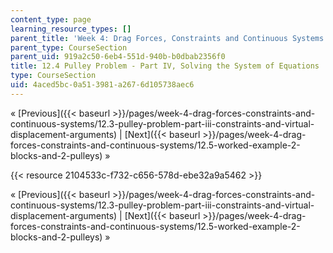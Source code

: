 ```yaml
---
content_type: page
learning_resource_types: []
parent_title: 'Week 4: Drag Forces, Constraints and Continuous Systems'
parent_type: CourseSection
parent_uid: 919a2c50-6eb4-551d-940b-b0dbab2356f0
title: 12.4 Pulley Problem - Part IV, Solving the System of Equations
type: CourseSection
uid: 4aced5bc-0a51-3981-a267-6d105738aec6
---
```


« [Previous]({{< baseurl >}}/pages/week-4-drag-forces-constraints-and-continuous-systems/12.3-pulley-problem-part-iii-constraints-and-virtual-displacement-arguments) | [Next]({{< baseurl >}}/pages/week-4-drag-forces-constraints-and-continuous-systems/12.5-worked-example-2-blocks-and-2-pulleys) »

{{< resource 2104533c-f732-c656-578d-ebe32a9a5462 >}}

« [Previous]({{< baseurl >}}/pages/week-4-drag-forces-constraints-and-continuous-systems/12.3-pulley-problem-part-iii-constraints-and-virtual-displacement-arguments) | [Next]({{< baseurl >}}/pages/week-4-drag-forces-constraints-and-continuous-systems/12.5-worked-example-2-blocks-and-2-pulleys) »